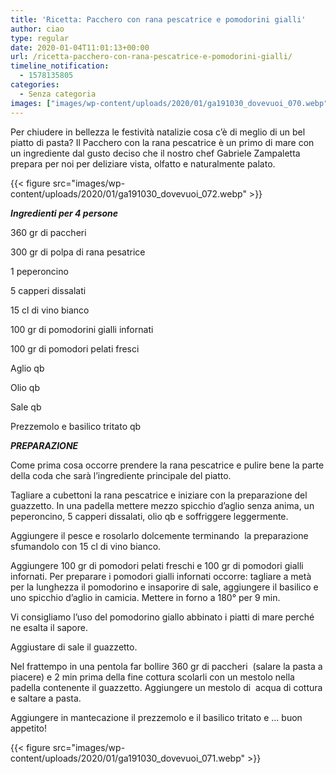 ```yaml
---
title: 'Ricetta: Pacchero con rana pescatrice e pomodorini gialli'
author: ciao
type: regular
date: 2020-01-04T11:01:13+00:00
url: /ricetta-pacchero-con-rana-pescatrice-e-pomodorini-gialli/
timeline_notification:
  - 1578135805
categories:
  - Senza categoria
images: ["images/wp-content/uploads/2020/01/ga191030_dovevuoi_070.webp"]
---
```

Per chiudere in bellezza le festività natalizie cosa c’è di meglio di un bel piatto di pasta? Il Pacchero con la rana pescatrice è un primo di mare con un ingrediente dal gusto deciso che il nostro chef Gabriele Zampaletta prepara per noi per deliziare vista, olfatto e naturalmente palato.


{{< figure src="images/wp-content/uploads/2020/01/ga191030_dovevuoi_072.webp" >}}


**_Ingredienti per 4 persone_**

360 gr di paccheri

300 gr di polpa di rana pesatrice

1 peperoncino

5 capperi dissalati

15 cl di vino bianco

100 gr di pomodorini gialli infornati

100 gr di pomodori pelati fresci

Aglio qb

Olio qb

Sale qb

Prezzemolo e basilico tritato qb

**_PREPARAZIONE_**

Come prima cosa occorre prendere la rana pescatrice e pulire bene la parte della coda che sarà l’ingrediente principale del piatto.

Tagliare a cubettoni la rana pescatrice e iniziare con la preparazione del guazzetto. In una padella mettere mezzo spicchio d’aglio senza anima, un peperoncino, 5 capperi dissalati, olio qb e soffriggere leggermente.

Aggiungere il pesce e rosolarlo dolcemente terminando&nbsp; la preparazione sfumandolo con 15 cl di vino bianco.

Aggiungere 100 gr di pomodori pelati freschi e 100 gr di pomodori gialli infornati. Per preparare i pomodori gialli infornati occorre: tagliare a metà per la lunghezza il pomodorino e insaporire di sale, aggiungere il basilico e uno spicchio d’aglio in camicia. Mettere in forno a 180° per 9 min.

Vi consigliamo l’uso del pomodorino giallo abbinato i piatti di mare perché ne esalta il sapore.

Aggiustare di sale il guazzetto.

Nel frattempo in una pentola far bollire 360 gr di paccheri&nbsp; (salare la pasta a piacere) e 2 min prima della fine cottura scolarli con un mestolo nella padella contenente il guazzetto. Aggiungere un mestolo di&nbsp; acqua di cottura e saltare a pasta.

Aggiungere in mantecazione il prezzemolo e il basilico tritato e &#8230; buon appetito!


{{< figure src="images/wp-content/uploads/2020/01/ga191030_dovevuoi_071.webp" >}}
